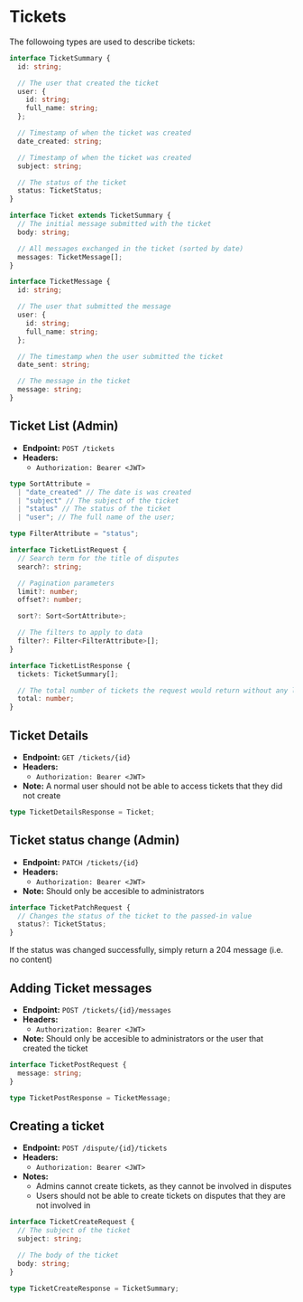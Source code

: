 # Tickets

The followoing types are used to describe tickets:

```ts
interface TicketSummary {
  id: string;

  // The user that created the ticket
  user: {
    id: string;
    full_name: string;
  };

  // Timestamp of when the ticket was created
  date_created: string;

  // Timestamp of when the ticket was created
  subject: string;

  // The status of the ticket
  status: TicketStatus;
}

interface Ticket extends TicketSummary {
  // The initial message submitted with the ticket
  body: string;

  // All messages exchanged in the ticket (sorted by date)
  messages: TicketMessage[];
}

interface TicketMessage {
  id: string;

  // The user that submitted the message
  user: {
    id: string;
    full_name: string;
  };

  // The timestamp when the user submitted the ticket
  date_sent: string;

  // The message in the ticket
  message: string;
}
```

## Ticket List (Admin)

- **Endpoint:** `POST /tickets`
- **Headers:**
  - `Authorization: Bearer <JWT>`

```ts
type SortAttribute =
  | "date_created" // The date is was created
  | "subject" // The subject of the ticket
  | "status" // The status of the ticket
  | "user"; // The full name of the user;

type FilterAttribute = "status";

interface TicketListRequest {
  // Search term for the title of disputes
  search?: string;

  // Pagination parameters
  limit?: number;
  offset?: number;

  sort?: Sort<SortAttribute>;

  // The filters to apply to data
  filter?: Filter<FilterAttribute>[];
}

interface TicketListResponse {
  tickets: TicketSummary[];

  // The total number of tickets the request would return without any limits
  total: number;
}
```

## Ticket Details

- **Endpoint:** `GET /tickets/{id}`
- **Headers:**
  - `Authorization: Bearer <JWT>`
- **Note:** A normal user should not be able to access tickets that they did not create

```ts
type TicketDetailsResponse = Ticket;
```

## Ticket status change (Admin)

- **Endpoint:** `PATCH /tickets/{id}`
- **Headers:**
  - `Authorization: Bearer <JWT>`
- **Note:** Should only be accesible to administrators

```ts
interface TicketPatchRequest {
  // Changes the status of the ticket to the passed-in value
  status?: TicketStatus;
}
```

If the status was changed successfully, simply return a 204 message (i.e. no content)

## Adding Ticket messages

- **Endpoint:** `POST /tickets/{id}/messages`
- **Headers:**
  - `Authorization: Bearer <JWT>`
- **Note:** Should only be accesible to administrators or the user that created the ticket

```ts
interface TicketPostRequest {
  message: string;
}

type TicketPostResponse = TicketMessage;
```

## Creating a ticket

- **Endpoint:** `POST /dispute/{id}/tickets`
- **Headers:**
  - `Authorization: Bearer <JWT>`
- **Notes:**
  - Admins cannot create tickets, as they cannot be involved in disputes
  - Users should not be able to create tickets on disputes that they are not involved in

```ts
interface TicketCreateRequest {
  // The subject of the ticket
  subject: string;

  // The body of the ticket
  body: string;
}

type TicketCreateResponse = TicketSummary;
```
